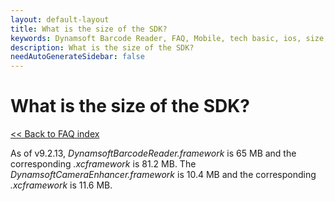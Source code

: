 ```yaml
---
layout: default-layout
title: What is the size of the SDK?
keywords: Dynamsoft Barcode Reader, FAQ, Mobile, tech basic, ios, size, page
description: What is the size of the SDK? 
needAutoGenerateSidebar: false
---
```


# What is the size of the SDK?

[<< Back to FAQ index](index.md)

As of v9.2.13, *DynamsoftBarcodeReader.framework* is 65 MB and the corresponding *.xcframework* is 81.2 MB. The *DynamsoftCameraEnhancer.framework* is 10.4 MB and the corresponding *.xcframework* is 11.6 MB.